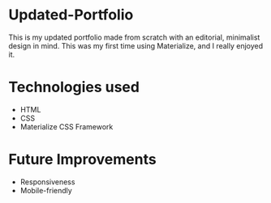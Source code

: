 # Updated-Portfolio

This is my updated portfolio made from scratch with an editorial, minimalist design in mind.
This was my first time using Materialize, and I really enjoyed it.

# Technologies used

* HTML
* CSS
* Materialize CSS Framework

# Future Improvements

* Responsiveness 
* Mobile-friendly